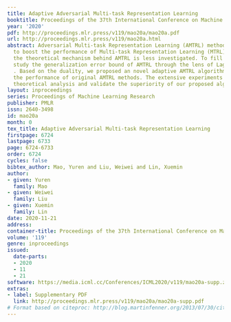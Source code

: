 ```yaml
---
title: Adaptive Adversarial Multi-task Representation Learning
booktitle: Proceedings of the 37th International Conference on Machine Learning
year: '2020'
pdf: http://proceedings.mlr.press/v119/mao20a/mao20a.pdf
url: http://proceedings.mlr.press/v119/mao20a.html
abstract: Adversarial Multi-task Representation Learning (AMTRL) methods are able
  to boost the performance of Multi-task Representation Learning (MTRL) models. However,
  the theoretical mechanism behind AMTRL is less investigated. To fill this gap, we
  study the generalization error bound of AMTRL through the lens of Lagrangian duality
  . Based on the duality, we proposed an novel adaptive AMTRL algorithm which improves
  the performance of original AMTRL methods. The extensive experiments back up our
  theoretical analysis and validate the superiority of our proposed algorithm.
layout: inproceedings
series: Proceedings of Machine Learning Research
publisher: PMLR
issn: 2640-3498
id: mao20a
month: 0
tex_title: Adaptive Adversarial Multi-task Representation Learning
firstpage: 6724
lastpage: 6733
page: 6724-6733
order: 6724
cycles: false
bibtex_author: Mao, Yuren and Liu, Weiwei and Lin, Xuemin
author:
- given: Yuren
  family: Mao
- given: Weiwei
  family: Liu
- given: Xuemin
  family: Lin
date: 2020-11-21
address: 
container-title: Proceedings of the 37th International Conference on Machine Learning
volume: '119'
genre: inproceedings
issued:
  date-parts:
  - 2020
  - 11
  - 21
software: https://media.icml.cc/Conferences/ICML2020/v119/mao20a-supp.zip
extras:
- label: Supplementary PDF
  link: http://proceedings.mlr.press/v119/mao20a/mao20a-supp.pdf
# Format based on citeproc: http://blog.martinfenner.org/2013/07/30/citeproc-yaml-for-bibliographies/
---
```

